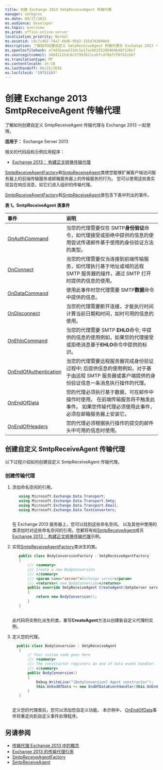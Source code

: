 ```yaml
---
title: 创建 Exchange 2013 SmtpReceiveAgent 传输代理
manager: sethgros
ms.date: 09/17/2015
ms.audience: Developer
ms.topic: overview
ms.prod: office-online-server
localization_priority: Normal
ms.assetid: cdc7c462-74a7-49d6-95b2-155d783840e9
description: 了解如何创建自定义 SmtpReceiveAgent 传输代理与 Exchange 2013 一起使用。
ms.openlocfilehash: a74d5baae6334c5e17acb6335206964b48f320e7
ms.sourcegitcommit: 34041125dc8c5f993b21cebfc4f8b72f0fd2cb6f
ms.translationtype: MT
ms.contentlocale: zh-CN
ms.lasthandoff: 06/25/2018
ms.locfileid: "19753183"
---
```

# <a name="create-an-smtpreceiveagent-transport-agent-for-exchange-2013"></a>创建 Exchange 2013 SmtpReceiveAgent 传输代理

了解如何创建自定义 SmtpReceiveAgent 传输代理与 Exchange 2013 一起使用。
  
**适用于：** Exchange Server 2013
  
相关的代码段和示例应用程序：

- [Exchange 2013： 构建正文转换传输代理](http://code.msdn.microsoft.com/Exchange/Exchange-2013-Build-a-body-ed36ecb0)
  
[SmtpReceiveAgentFactory](https://msdn.microsoft.com/library/Microsoft.Exchange.Data.Transport.Smtp.SmtpReceiveAgentFactory.aspx)和[SmtpReceiveAgent](https://msdn.microsoft.com/library/Microsoft.Exchange.Data.Transport.Smtp.SmtpReceiveAgent.aspx)类使您能够扩展客户端访问服务器上的前端传输服务或邮箱服务器上的传输服务的行为。 您可以使用这些类实现旨在响应消息，如它们进入组织的传输代理。 
  
[SmtpReceiveAgentFactory](https://msdn.microsoft.com/library/Microsoft.Exchange.Data.Transport.Smtp.SmtpReceiveAgentFactory.aspx)和[SmtpReceiveAgent](https://msdn.microsoft.com/library/Microsoft.Exchange.Data.Transport.Smtp.SmtpReceiveAgent.aspx)类包含下表中列出的事件。 
  
**表 1。SmtpReceiveAgent 类事件**

|**事件**|**说明**|
|:-----|:-----|
|[OnAuthCommand](https://msdn.microsoft.com/library/Microsoft.Exchange.Data.Transport.Smtp.SmtpReceiveAgent.OnAuthCommand.aspx) <br/> |当您的代理需要仅在 SMTP**身份验证**命令，如代理接受或拒绝中提供的信息的使用尝试传递邮件基于使用的身份验证方法的类型。  <br/> |
|[OnConnect](https://msdn.microsoft.com/library/Microsoft.Exchange.Data.Transport.Smtp.SmtpReceiveAgent.OnConnect.aspx) <br/> |当您的代理需要仅当连接到前端传输服务，如代理执行基于地址或域的远程 SMTP 服务器的操作，通过 SMTP 打开时提供的信息的使用。  <br/> |
|[OnDataCommand](https://msdn.microsoft.com/library/Microsoft.Exchange.Data.Transport.Smtp.SmtpReceiveAgent.OnDataCommand.aspx) <br/> |使用此事件时您代理需要 SMTP**数据**命令中提供的信息。  <br/> |
|[OnDisconnect](https://msdn.microsoft.com/library/Microsoft.Exchange.Data.Transport.Smtp.SmtpReceiveAgent.OnDisconnect.aspx) <br/> |当您的代理需要断开连接，才能执行时间计算当前日期和时间，如时可用的信息的使用。  <br/> |
|[OnEhloCommand](https://msdn.microsoft.com/library/Microsoft.Exchange.Data.Transport.Smtp.SmtpReceiveAgent.OnEhloCommand.aspx) <br/> |当您的代理需要 SMTP **EHLO**命令; 中提供的信息的使用例如，如果您的代理接受或拒绝消息基于**EHLO**命令中提供的标识。  <br/> |
|[OnEndOfAuthentication](https://msdn.microsoft.com/library/Microsoft.Exchange.Data.Transport.Smtp.SmtpReceiveAgent.OnEndOfAuthentication.aspx) <br/> |当您的代理需要远程服务器完成身份验证过程中; 后提供信息的使用例如，对于基于由远程 SMTP 服务器或客户端提供的身份验证信息一条消息执行操作的代理。  <br/> |
|[OnEndOfData](https://msdn.microsoft.com/library/Microsoft.Exchange.Data.Transport.Smtp.SmtpReceiveAgent.OnEndOfData.aspx) <br/> |您的代理必须执行基于数据，可在邮件中操作时使用。 在前端传输服务将不触发此事件。 如果您传输代理必须使用此事件，必须在邮箱服务器上安装它。  <br/> |
|[OnEndOfHeaders](https://msdn.microsoft.com/library/Microsoft.Exchange.Data.Transport.Smtp.SmtpReceiveAgent.OnEndOfHeaders.aspx) <br/> |您的代理必须根据执行操作的提交的邮件头中可用的信息时使用。  <br/> |
   
## <a name="creating-a-custom-smtpreceiveagent-transport-agent"></a>创建自定义 SmtpReceiveAgent 传输代理

以下过程介绍如何创建自定义 SmtpReceiveAgent 传输代理。 
  
### <a name="to-create-the-transport-agent"></a>创建传输代理

1. 添加命名空间的引用。
    
   ```cs
      using Microsoft.Exchange.Data.Transport;
      using Microsoft.Exchange.Data.Transport.Smtp;
      using Microsoft.Exchange.Data.Transport.Email;
      using Microsoft.Exchange.Data.TextConverters;
  
   ```

   在 Exchange 2013 服务器上，您可以找到这些命名空间。 以及其他中使用的类添加时对这些命名空间的引用，您都将有权[SmtpReceiveAgent](https://msdn.microsoft.com/library/Microsoft.Exchange.Data.Transport.Smtp.SmtpReceiveAgent.aspx)成员[Exchange 2013： 构建正文转换传输代理](http://code.msdn.microsoft.com/Exchange/Exchange-2013-Build-a-body-ed36ecb0)示例。 
    
2. 实现[SmtpReceiveAgentFactory](https://msdn.microsoft.com/library/Microsoft.Exchange.Data.Transport.Smtp.SmtpReceiveAgentFactory.aspx)类派生的类。 
    
   ```cs
      public class BodyConversionFactory : SmtpReceiveAgentFactory
      {
          /// <summary>
          /// Create a new BodyConversion
          /// </summary>
          /// <param name="server">Exchange server</param>
          /// <returns>A new BodyConversion</returns>
          public override SmtpReceiveAgent CreateAgent(SmtpServer server)
          {
              return new BodyConversion();
          }
      }
  
   ```

   此代码将实例化派生的类，重写**CreateAgent**方法以创建新自定义代理的实例。 
    
3. 定义您的代理。
    
   ```cs
     public class BodyConversion : SmtpReceiveAgent
      {
          // Your custom code goes here
          /// <summary>
          /// The constructor registers an end of data event handler.
          /// </summary>
          public BodyConversion()
          {
              Debug.WriteLine("[BodyConversion] Agent constructor");
              this.OnEndOfData += new EndOfDataEventHandler(this.OnEndOfDataHandler);
          }
      }
  
   ```

   定义您的代理类后，您可以添加您自定义功能。 本示例中， [OnEndOfData](https://msdn.microsoft.com/library/Microsoft.Exchange.Data.Transport.Smtp.SmtpReceiveAgent.OnEndOfData.aspx)事件将重定向到自定义事件处理程序。 
    
## <a name="see-also"></a>另请参阅

- [传输代理 Exchange 2013 中的概念](transport-agent-concepts-in-exchange-2013.md)    
- [Exchange 2013 的传输代理引用](transport-agent-reference-for-exchange-2013.md)    
- [SmtpReceiveAgentFactory](https://msdn.microsoft.com/library/Microsoft.Exchange.Data.Transport.Smtp.SmtpReceiveAgentFactory.aspx)    
- [SmtpReceiveAgent](https://msdn.microsoft.com/library/Microsoft.Exchange.Data.Transport.Smtp.SmtpReceiveAgent.aspx)
    

